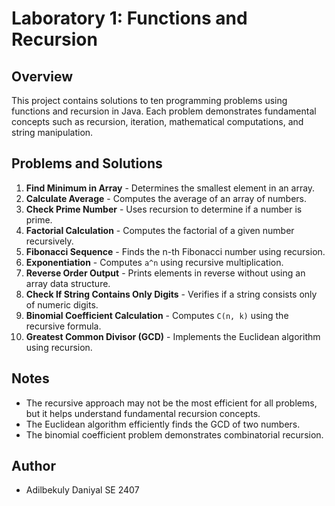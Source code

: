 # Laboratory 1: Functions and Recursion

## Overview
This project contains solutions to ten programming problems using functions and recursion in Java. Each problem demonstrates fundamental concepts such as recursion, iteration, mathematical computations, and string manipulation.

## Problems and Solutions
1. **Find Minimum in Array** - Determines the smallest element in an array.
2. **Calculate Average** - Computes the average of an array of numbers.
3. **Check Prime Number** - Uses recursion to determine if a number is prime.
4. **Factorial Calculation** - Computes the factorial of a given number recursively.
5. **Fibonacci Sequence** - Finds the n-th Fibonacci number using recursion.
6. **Exponentiation** - Computes `a^n` using recursive multiplication.
7. **Reverse Order Output** - Prints elements in reverse without using an array data structure.
8. **Check If String Contains Only Digits** - Verifies if a string consists only of numeric digits.
9. **Binomial Coefficient Calculation** - Computes `C(n, k)` using the recursive formula.
10. **Greatest Common Divisor (GCD)** - Implements the Euclidean algorithm using recursion.


## Notes
- The recursive approach may not be the most efficient for all problems, but it helps understand fundamental recursion concepts.
- The Euclidean algorithm efficiently finds the GCD of two numbers.
- The binomial coefficient problem demonstrates combinatorial recursion.

## Author
- Adilbekuly Daniyal SE 2407

